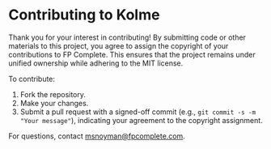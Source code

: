 # Contributing to Kolme

Thank you for your interest in contributing! By submitting code or other materials to this project, you agree to assign the copyright of your contributions to FP Complete. This ensures that the project remains under unified ownership while adhering to the MIT license.

To contribute:
1. Fork the repository.
2. Make your changes.
3. Submit a pull request with a signed-off commit (e.g., `git commit -s -m "Your message"`), indicating your agreement to the copyright assignment.

For questions, contact msnoyman@fpcomplete.com.
